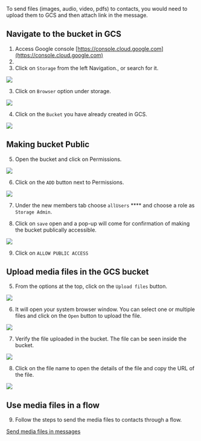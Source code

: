To send files (images, audio, video, pdfs) to contacts, you would need to upload them to GCS and then attach link in the message.

## Navigate to the bucket in GCS

1. Access Google console [https://console.cloud.google.com](https://console.cloud.google.com)
1. 
1. Click on `Storage` from the left Navigation., or search for it.

![](https://static.slab.com/prod/uploads/8k89m6if/posts/images/3nnantGst-CpcsiDU5q3N3D7.png)





3. Click on `Browser`  option under storage.

![](https://static.slab.com/prod/uploads/8k89m6if/posts/images/KijhngM-uYKbv9WmMfskHDcZ.png)



4.  Click on the `Bucket` you have already created in GCS.

![](https://static.slab.com/prod/uploads/8k89m6if/posts/images/-pP1BW70SksF0QbGmHI5qMx8.png)

## 

## Making bucket Public

5.   Open the bucket and click on Permissions.

![](https://static.slab.com/prod/uploads/8k89m6if/posts/images/0lCITHuxoDCy9ix3b1udsgFp.png)



6.  Click on the `ADD` button next to Permissions.

![](https://static.slab.com/prod/uploads/8k89m6if/posts/images/J31nmletcB7Q9_S17MGOalzo.png)



7.  Under the new members tab choose `allUsers` **** and choose a role as `Storage Admin`.

8.  Click on `save` open and a pop-up will come for confirmation of making the bucket publically accessible.

![](https://static.slab.com/prod/uploads/8k89m6if/posts/images/dl4ybFl4mOmFe5V8xnWcD-AA.png)



9.  Click on `ALLOW PUBLIC ACCESS`



## Upload media files in the GCS bucket



5.  From the options at the top, click on the  `Upload files`  button.

![](https://static.slab.com/prod/uploads/8k89m6if/posts/images/50O1Izf2zls4JuXH3L57pWxG.png)



6.  It will open your system browser window. You can select one or multiple files and click on the `Open` button to upload the file.

![](https://static.slab.com/prod/uploads/8k89m6if/posts/images/NlHu_5_MwOh1HtcteHV67Dyn.png)



7. Verify the file uploaded in the bucket. The file can be seen inside the bucket.

![](https://static.slab.com/prod/uploads/8k89m6if/posts/images/f2TZJWOxIQLsKKpohga1yC37.png)



8.  Click on the file name to open the details of the file and copy the URL of the file.

![](https://static.slab.com/prod/uploads/8k89m6if/posts/images/qhvtuUEws5y5E0Z4bbHtArVv.png)

## Use media files in a flow 

9.  Follow the steps to send the media files to contacts through a flow.

[Send media files in messages](https://glific.slab.com/posts/x2vuccwj)
